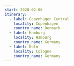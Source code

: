 ```yaml
---
start: 2020-02-06
itinerary:
  - label: Copenhagen Central
    locality: Copenhagen
    country_name: Denmark
  - label: Hamburg
    locality: Hamburg
    country_name: Germany
  - label: Köln
    locality: Cologne
    country_name: Germany
---
```

